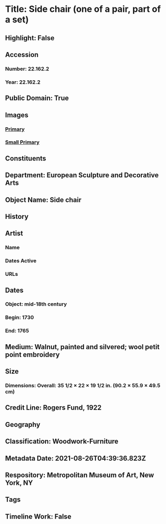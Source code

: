 # Title: Side chair (one of a pair, part of a set)
## Highlight: False
## Accession
### Number: 22.162.2
### Year: 22.162.2
## Public Domain: True
## Images
### [Primary](https://images.metmuseum.org/CRDImages/es/original/51490.jpg)
### [Small Primary](https://images.metmuseum.org/CRDImages/es/web-large/51490.jpg)
## Constituents
## Department: European Sculpture and Decorative Arts
## Object Name: Side chair
## History
## Artist
### Name
### Dates Active
### URLs
## Dates
### Object: mid-18th century
### Begin: 1730
### End: 1765
## Medium: Walnut, painted and silvered; wool petit point embroidery
## Size
### Dimensions: Overall: 35 1/2 × 22 × 19 1/2 in. (90.2 × 55.9 × 49.5 cm)
## Credit Line: Rogers Fund, 1922
## Geography
## Classification: Woodwork-Furniture
## Metadata Date: 2021-08-26T04:39:36.823Z
## Respository: Metropolitan Museum of Art, New York, NY
## Tags
## Timeline Work: False